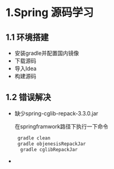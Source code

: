 # 1.Spring 源码学习

## 1.1 环境搭建

* 安装gradle并配置国内镜像
* 下载源码
* 导入Idea
* 构建源码

## 1.2 错误解决

* 缺少spring-cglib-repack-3.3.0.jar

	在springframwork路径下执行一下命令

	```powershell
	 gradle clean
	 gradle objenesisRepackJar
	  gradle cglibRepackJar
	```

	

* 